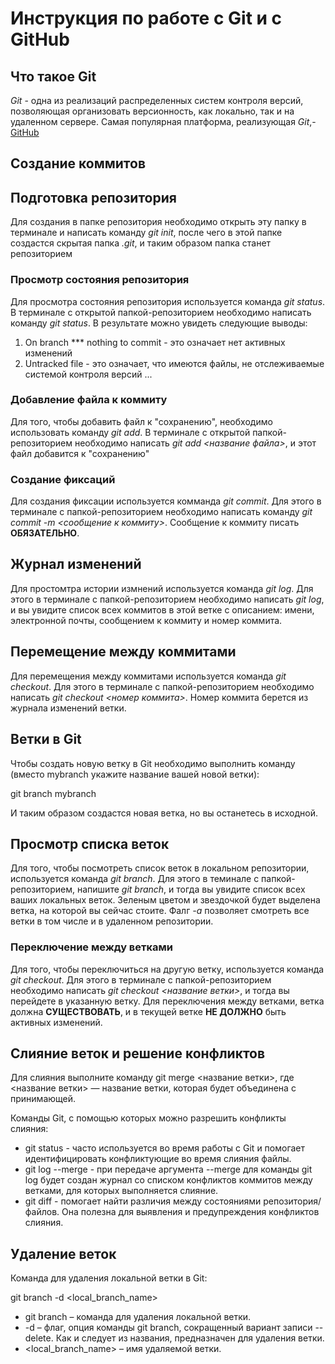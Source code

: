 # Инструкция по работе с Git и с GitHub

## Что такое Git
*Git* - одна из реализаций распределенных систем контроля версий, позволяющая организовать версионность, как локально, так и на удаленном сервере. Самая популярная платформа, реализующая *Git*,- [GitHub](https://github.com)

## Создание коммитов


## Подготовка репозитория
Для создания в папке репозитория необходимо открыть эту папку в терминале и написать команду *git init*, после чего в этой папке создастся скрытая папка *.git*, и таким образом папка станет репозиторием

### Просмотр состояния репозитория
Для просмотра состояния репозитория используется команда *git status*. В терминале с открытой папкой-репозиторием необходимо написать команду *git status*. В результате можно увидеть следующие выводы:
1. On branch *** nothing to commit - это означает нет активных изменений
2. Untracked file - это означает, что имеются файлы, не отслеживаемые системой контроля версий
...

### Добавление файла к коммиту
Для того, чтобы добавить файл к "сохранению", необходимо использовать команду *git add*. В терминале с открытой папкой-репозиторием необходимо написать *git add <название файла>*, и этот файл добавится к "сохранению"


### Создание фиксаций
Для создания фиксации используется комманда *git commit*. Для этого в терминале с папкой-репозиторием необходимо написать команду *git commit -m <сообщение к коммиту>*. Сообщение к коммиту писать **ОБЯЗАТЕЛЬНО**.


## Журнал изменений
Для простомтра истории измнений используется команда *git log*. Для этого в терминале с папкой-репозиторием необходимо написать *git log*, и вы увидите список всех коммитов в этой ветке с описанием: имени, электронной почты, сообщением к коммиту и номер коммита.

## Перемещение между коммитами
Для перемещения между коммитами используется команда *git checkout*. Для этого в терминале с папкой-репозиторием необходимо написать *git checkout <номер коммита>*. Номер коммита берется из журнала изменений ветки.

## Ветки в Git

Чтобы создать новую ветку в Git необходимо выполнить команду (вместо mybranch укажите название вашей новой ветки):

git branch mybranch

И таким образом создастся новая ветка, но вы останетесь в исходной.

## Просмотр списка веток
Для того, чтобы посмотреть список веток в локальном репозитории, используется команда *git branch*. Для этого в теминале с папкой-репозиторием, напишите *git branch*, и тогда вы увидите список всех ваших локальных веток. Зеленым цветом и звездочкой будет выделена ветка, на которой вы сейчас стоите. Фалг *-a* позволяет смотреть все ветки в том числе и в удаленном репозитории.

### Переключение между ветками
Для того, чтобы переключиться на другую ветку, используется команда *git checkout*. Для этого в терминале с папкой-репозиторием необходимо написать *git checkout <название ветки>*, и тогда вы перейдете в указанную ветку. Для переключения между ветками, ветка должна **СУЩЕСТВОВАТЬ**, и в текущей ветке **НЕ ДОЛЖНО** быть активных изменений.

## Слияние веток и решение конфликтов

Для слияния выполните команду git merge <название ветки>, где <название ветки> — название ветки, которая будет объединена с принимающей.

Команды Git, с помощью которых можно разрешить конфликты слияния:
* git status - часто используется во время работы с Git и помогает идентифицировать конфликтующие во время слияния файлы.
* git log --merge - при передаче аргумента --merge для команды git log будет создан журнал со списком конфликтов коммитов между ветками, для которых выполняется слияние.
* git diff - помогает найти различия между состояниями репозитория/файлов. Она полезна для выявления и предупреждения конфликтов слияния.

## Удаление веток

Команда для удаления локальной ветки в Git:

git branch -d  <local_branch_name>

* git branch – команда для удаления локальной ветки.
* -d – флаг, опция команды git branch, сокращенный вариант записи --delete. Как и следует из названия, предназначен для удаления ветки.
* <local_branch_name> – имя удаляемой ветки.
